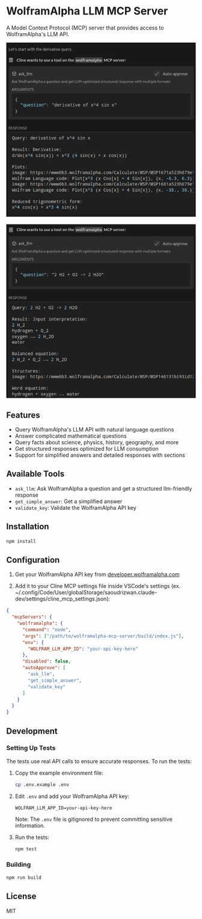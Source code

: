 # WolframAlpha LLM MCP Server

A Model Context Protocol (MCP) server that provides access to WolframAlpha's LLM API.

<p align="center">
  <img src="assets/readme-screen-1.png" width="609" alt="WolframAlpha MCP Server Example 1" /><br/><br/>
  <img src="assets/readme-screen-2.png" width="609" alt="WolframAlpha MCP Server Example 2" />
</p>

## Features

- Query WolframAlpha's LLM API with natural language questions
- Answer complicated mathematical questions
- Query facts about science, physics, history, geography, and more
- Get structured responses optimized for LLM consumption
- Support for simplified answers and detailed responses with sections

## Available Tools

- `ask_llm`: Ask WolframAlpha a question and get a structured llm-friendly response
- `get_simple_answer`: Get a simplified answer
- `validate_key`: Validate the WolframAlpha API key

## Installation

```bash
npm install
```

## Configuration

1. Get your WolframAlpha API key from [developer.wolframalpha.com](https://developer.wolframalpha.com/)

2. Add it to your Cline MCP settings file inside VSCode's settings (ex. ~/.config/Code/User/globalStorage/saoudrizwan.claude-dev/settings/cline_mcp_settings.json):

```json
{
  "mcpServers": {
    "wolframalpha": {
      "command": "node",
      "args": ["/path/to/wolframalpha-mcp-server/build/index.js"],
      "env": {
        "WOLFRAM_LLM_APP_ID": "your-api-key-here"
      },
      "disabled": false,
      "autoApprove": [
        "ask_llm",
        "get_simple_answer",
        "validate_key"
      ]
    }
  }
}
```

## Development

### Setting Up Tests

The tests use real API calls to ensure accurate responses. To run the tests:

1. Copy the example environment file:
   ```bash
   cp .env.example .env
   ```

2. Edit `.env` and add your WolframAlpha API key:
   ```
   WOLFRAM_LLM_APP_ID=your-api-key-here
   ```
   Note: The `.env` file is gitignored to prevent committing sensitive information.

3. Run the tests:
   ```bash
   npm test
   ```

### Building

```bash
npm run build
```

## License

MIT
